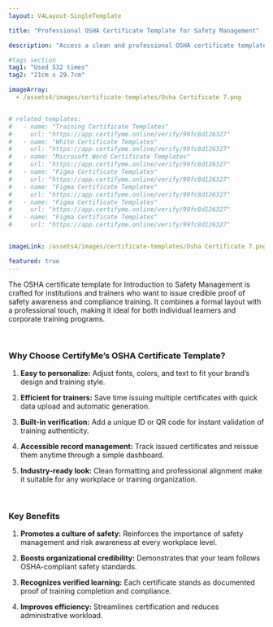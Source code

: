 ```yaml
---
layout: V4Layout-SingleTemplate

title: "Professional OSHA Certificate Template for Safety Management"

description: "Access a clean and professional OSHA certificate template that is simple to edit and dependable for verified safety training certificates."

#tags section
tag1: "Used 532 times"
tag2: "21cm x 29.7cm"

imageArray:
  - /assets4/images/certificate-templates/Osha Certificate 7.png


# related_templates:
#   - name: "Training Certificate Templates"
#     url: "https://app.certifyme.online/verify/99fc8d126327"
#   - name: "White Certificate Templates"
#     url: "https://app.certifyme.online/verify/99fc8d126327"
#   - name: "Microsoft Word Certificate Templates"
#     url: "https://app.certifyme.online/verify/99fc8d126327"
#   - name: "Figma Certificate Templates"
#     url: "https://app.certifyme.online/verify/99fc8d126327"  
#   - name: "Figma Certificate Templates"
#     url: "https://app.certifyme.online/verify/99fc8d126327"  
#   - name: "Figma Certificate Templates"
#     url: "https://app.certifyme.online/verify/99fc8d126327"  
#   - name: "Figma Certificate Templates"
#     url: "https://app.certifyme.online/verify/99fc8d126327"        


imageLink: /assets4/images/certificate-templates/Osha Certificate 7.png

featured: true
---
```


The OSHA certificate template for Introduction to Safety Management is crafted for institutions and trainers who want to issue credible proof of safety awareness and compliance training. It combines a formal layout with a professional touch, making it ideal for both individual learners and corporate training programs.

<br>

### Why Choose CertifyMe’s OSHA Certificate Template?

1. **Easy to personalize:** Adjust fonts, colors, and text to fit your brand’s design and training style.

1. **Efficient for trainers:** Save time issuing multiple certificates with quick data upload and automatic generation.

1. **Built-in verification:** Add a unique ID or QR code for instant validation of training authenticity.

1. **Accessible record management:** Track issued certificates and reissue them anytime through a simple dashboard.

1. **Industry-ready look:** Clean formatting and professional alignment make it suitable for any workplace or training organization.

<br>

### Key Benefits

1. **Promotes a culture of safety:** Reinforces the importance of safety management and risk awareness at every workplace level.

1. **Boosts organizational credibility:** Demonstrates that your team follows OSHA-compliant safety standards.

1. **Recognizes verified learning:** Each certificate stands as documented proof of training completion and compliance.

1. **Improves efficiency:** Streamlines certification and reduces administrative workload.
